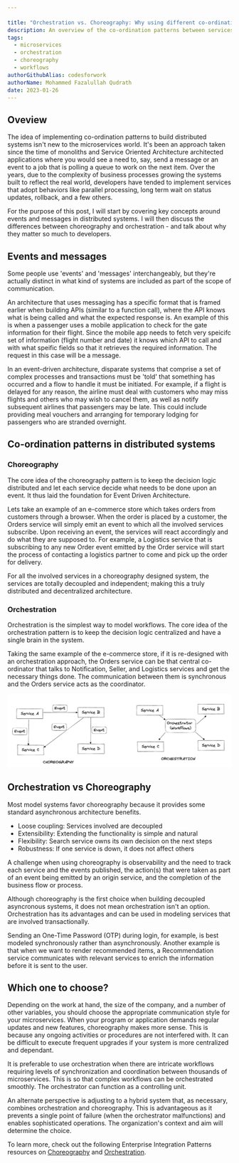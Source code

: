 ```yaml
---

title: "Orchestration vs. Choreography: Why using different co-ordination patterns matters to developers"
description: An overview of the co-ordination patterns between services with choreography and orchestration in a distributed services architecture.
tags:
  - microservices
  - orchestration
  - choreography
  - workflows
authorGithubAlias: codesforwork
authorName: Mohammed Fazalullah Qudrath
date: 2023-01-26
---
```


## Oveview

The idea of implementing co-ordination patterns to build distributed systems isn't new to the microservices world. It's been an approach taken since the time of monoliths and Service Oriented Architecture architected applications where you would see a need to, say, send a message or an event to a job that is polling a queue to work on the next item. Over the years, due to the complexity of business processes growing the systems built to reflect the real world, developers have tended to implement services that adopt behaviors like parallel processing, long term wait on status updates, rollback, and a few others.

For the purpose of this post, I will start by covering key concepts around events and messages in distributed systems. I will then discuss the differences between choreography and orchestration - and talk about why they matter so much to developers.

## Events and messages

Some people use 'events' and 'messages' interchangeably, but they're actually distinct in what kind of systems are included as part of the scope of communication. 

An architecture that uses messaging has a specific format that is framed earlier when building APIs (similar to a function call), where the API knows what is being called and what the expected response is. An example of this is when a passenger uses a mobile application to check for the gate information for their flight. Since the mobile app needs to fetch very speicifc set of information (flight number and date) it knows which API to call and with what speific fields so that it retrieves the required information. The request in this case will be a message.

In an event-driven architecture, disparate systems that comprise a set of complex processes and transactions must be 'told' that something has occurred and a flow to handle it must be initiated. For example, if a flight is delayed for any reason, the airline must deal with customers who may miss flights and others who may wish to cancel them, as well as notify subsequent airlines that passengers may be late. This could include providing meal vouchers and arranging for temporary lodging for passengers who are stranded overnight.

## Co-ordination patterns in distributed systems

### Choreography
The core idea of the choreography pattern is to keep the decision logic distributed and let each service decide what needs to be done upon an event. It thus laid the foundation for Event Driven Architecture.

Lets take an example of an e-commerce store which takes orders from customers through a browser. When the order is placed by a customer, the Orders service will simply emit an event to which all the involved services subscribe. Upon receiving an event, the services will react accordingly and do what they are supposed to. For example, a Logistics service that is subscribing to any new Order event emitted by the Order service will start the process of contacting a logistics partner to come and pick up the order for delivery.

For all the involved services in a choreography designed system, the services are totally decoupled and independent; making this a truly distributed and decentralized architecture.


### Orchestration
Orchestration is the simplest way to model workflows. The core idea of the orchestration pattern is to keep the decision logic centralized and have a single brain in the system.

Taking the same example of the e-commerce store, if it is re-designed with an orchestration approach, the Orders service can be that central co-ordinator that talks to Notification, Seller, and Logistics services and get the necessary things done. The communication between them is synchronous and the Orders service acts as the coordinator.

![A chart comparing service choreography and orchestration](images/choreography-orchestration-comparison.png)

## Orchestration vs Choreography

Most model systems favor choreography because it provides some standard asynchronous architecture benefits.

- Loose coupling: Services involved are decoupled
- Extensibility: Extending the functionality is simple and natural
- Flexibility: Search service owns its own decision on the next steps
- Robustness: If one service is down, it does not affect others

A challenge when using choreography is observability and the need to track each service and the events published, the action(s) that were taken as part of an event being emitted by an origin service, and the completion of the business flow or process.

Although choreography is the first choice when building decoupled asyncronous systems, it does not mean orchestration isn't an option. Orchestration has its advantages and can be used in modeling services that are involved transactionally.

Sending an One-Time Password (OTP) during login, for example, is best modeled synchronously rather than asynchronously. Another example is that when we want to render recommended items, a Recommendation service communicates with relevant services to enrich the information before it is sent to the user.

## Which one to choose?

Depending on the work at hand, the size of the company, and a number of other variables, you should choose the appropriate communication style for your microservices. When your program or application demands regular updates and new features, choreography makes more sense. This is because any ongoing activities or procedures are not interfered with. It can be difficult to execute frequent upgrades if your system is more centralized and dependant.

It is preferable to use orchestration when there are intricate workflows requiring levels of synchronization and coordination between thousands of microservices. This is so that complex workflows can be orchestrated smoothly. The orchestrator can function as a controlling unit.

An alternate perspective is adjusting to a hybrid system that, as necessary, combines orchestration and choreography. This is advantageous as it prevents a single point of failure (when the orchestrator malfunctions) and enables sophisticated operations. The organization's context and aim will determine the choice. 

To learn more, check out the following Enterprise Integration Patterns resources on [Choreography](https://www.enterpriseintegrationpatterns.com/patterns/conversation/Choreography.html) and [Orchestration](https://www.enterpriseintegrationpatterns.com/patterns/conversation/Orchestration.html).

